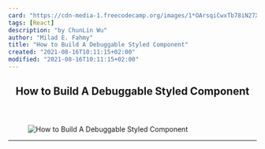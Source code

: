 ```yaml
---
card: "https://cdn-media-1.freecodecamp.org/images/1*OArsqiCwxTb78iN27XtVdg.jpeg"
tags: [React]
description: "by ChunLin Wu"
author: "Milad E. Fahmy"
title: "How to Build A Debuggable Styled Component"
created: "2021-08-16T10:11:15+02:00"
modified: "2021-08-16T10:11:15+02:00"
---
```

<div class="site-wrapper">
<main id="site-main" class="site-main outer">
<div class="inner">
<article class="post-full post tag-react tag-css tag-styled-components tag-web-development tag-tech ">
<header class="post-full-header">
<h1 class="post-full-title">How to Build A Debuggable Styled Component</h1>
</header>
<figure class="post-full-image">
<picture>
<source media="(max-width: 700px)" sizes="1px" srcset="data:image/gif;base64,R0lGODlhAQABAIAAAAAAAP///yH5BAEAAAAALAAAAAABAAEAAAIBRAA7 1w">
<source media="(min-width: 701px)" sizes="(max-width: 800px) 400px,
(max-width: 1170px) 700px,
1400px" srcset="https://cdn-media-1.freecodecamp.org/images/1*OArsqiCwxTb78iN27XtVdg.jpeg 300w,
https://cdn-media-1.freecodecamp.org/images/1*OArsqiCwxTb78iN27XtVdg.jpeg 600w,
https://cdn-media-1.freecodecamp.org/images/1*OArsqiCwxTb78iN27XtVdg.jpeg 1000w,
https://cdn-media-1.freecodecamp.org/images/1*OArsqiCwxTb78iN27XtVdg.jpeg 2000w">
<img onerror="this.style.display='none'" src="https://cdn-media-1.freecodecamp.org/images/1*OArsqiCwxTb78iN27XtVdg.jpeg" alt="How to Build A Debuggable Styled Component">
</picture>
</figure>
<section class="post-full-content">
<div class="post-content medium-migrated-article">
</div>
<hr>
</section>
</article>
</div>
</main>
</div>
<!-- Google Tag Manager (noscript) -->
<!-- End Google Tag Manager (noscript) -->
